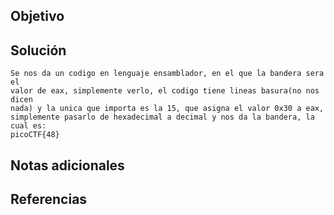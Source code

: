 ## Objetivo

## Solución
```
Se nos da un codigo en lenguaje ensamblador, en el que la bandera sera el
valor de eax, simplemente verlo, el codigo tiene lineas basura(no nos dicen
nada) y la unica que importa es la 15, que asigna el valor 0x30 a eax,
simplemente pasarlo de hexadecimal a decimal y nos da la bandera, la cual es:
picoCTF{48}
```
## Notas adicionales
## Referencias